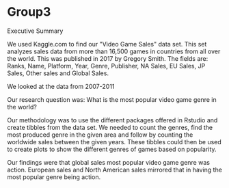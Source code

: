 # Group3
Executive Summary


We used Kaggle.com to find our "Video Game Sales" data set. This set analyzes sales data from more than 16,500 games in countries from all over the world. This was published in 2017 by Gregory Smith. 
The fields are: 
Ranks, Name, Platform, Year, Genre, Publisher, NA Sales, EU Sales, JP Sales, Other sales and Global Sales. 


We looked at the data from 2007-2011


Our research question was:
What is the most popular video game genre in the world? 


Our methodology was to use the different packages offered in Rstudio and create tibbles from the data set. We needed to count the genres, find the most produced genre in the given area and follow by counting the worldwide sales between the given years. These tibbles could then be used to create plots to show the different genres of games based on popularity. 

Our findings were that global sales most popular video game genre was action. European sales and North American sales mirrored that in having the most popular genre being action. 

